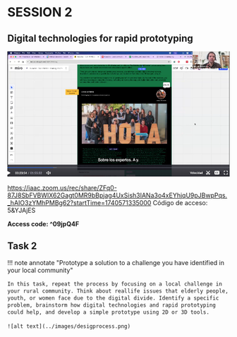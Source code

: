 # SESSION 2

## Digital technologies for rapid prototyping

[![Session 2 - 04/03/2025](../../images/video02.png)](https://iaac.zoom.us/rec/share/rWXhFsakFmU9W6Iy5Ft2uGT75DO5gSviriTopTyOUc2YJolABMVJ_9-4ZiyWiGRJ.YG6Dymbh3B6uURS9?startTime=1741090143000)


https://iaac.zoom.us/rec/share/ZFq0-87J8SbFVBWIX62Gagt0MR9bBpjag4UxSish3IANa3o4xEYhjqU9pJBwpPqs._hAIO3zYMhPMBg62?startTime=1740571335000
Código de acceso: 5&YJAjES

**Access code: ^09jpQ4F**



## Task 2 

!!! note annotate "Prototype a solution to a challenge you have identified in your local community"

    In this task, repeat the process by focusing on a local challenge in your rural community. Think about reallife issues that elderly people, youth, or women face due to the digital divide. Identify a specific problem, brainstorm how digital technologies and rapid prototyping could help, and develop a simple prototype using 2D or 3D tools.
    
    ![alt text](../images/desigprocess.png)

